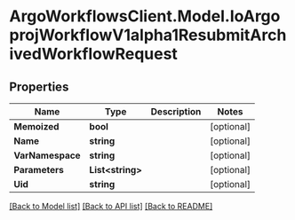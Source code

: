 # ArgoWorkflowsClient.Model.IoArgoprojWorkflowV1alpha1ResubmitArchivedWorkflowRequest

## Properties

Name | Type | Description | Notes
------------ | ------------- | ------------- | -------------
**Memoized** | **bool** |  | [optional] 
**Name** | **string** |  | [optional] 
**VarNamespace** | **string** |  | [optional] 
**Parameters** | **List&lt;string&gt;** |  | [optional] 
**Uid** | **string** |  | [optional] 

[[Back to Model list]](../README.md#documentation-for-models) [[Back to API list]](../README.md#documentation-for-api-endpoints) [[Back to README]](../README.md)

